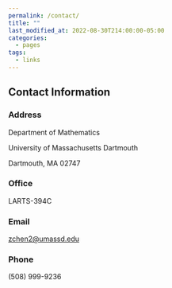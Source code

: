```yaml
---
permalink: /contact/
title: ""
last_modified_at: 2022-08-30T214:00:00-05:00
categories:
  - pages
tags:
  - links
---
```


## Contact Information


### Address 
Department of Mathematics

University of Massachusetts Dartmouth

Dartmouth, MA 02747

### Office
LARTS-394C
### Email
zchen2@umassd.edu
### Phone
(508) 999-9236
